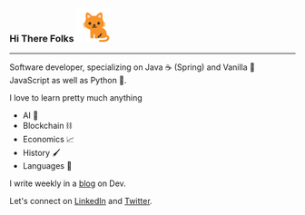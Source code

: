 ### Hi There Folks <img src="https://github.com/Jarjanazy/Jarjanazy/blob/main/cat.gif" width="60" height="60" />

---

Software developer, specializing on Java ☕ (Spring) and Vanilla 🧁 JavaScript as well as Python 🐍.

I love to learn pretty much anything

 - AI 🦾
 - Blockchain ⛓
 - Economics 📈
 - History 🖌
 - Languages 🎎

I write weekly in a  [blog](https://dev.to/jarjanazy) on Dev.

Let's connect on [LinkedIn](https://www.linkedin.com/in/abedeljalil-jarjanazy/) and [Twitter](https://twitter.com/cercenazi).
